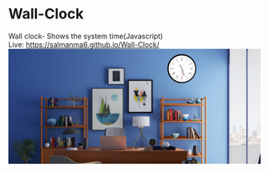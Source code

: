# Wall-Clock
Wall clock- Shows the system time(Javascript)<br>
Live: https://salmanma6.github.io/Wall-Clock/ <br>
<img src="wallclock.png" />
